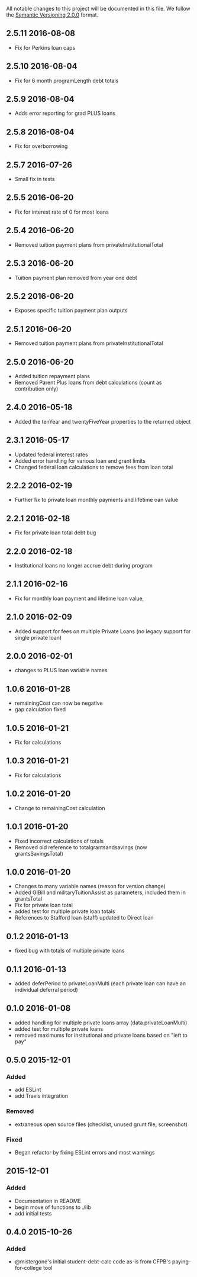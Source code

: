All notable changes to this project will be documented in this file.
We follow the [Semantic Versioning 2.0.0](http://semver.org/) format.

## 2.5.11 2016-08-08
- Fix for Perkins loan caps

## 2.5.10 2016-08-04
- Fix for 6 month programLength debt totals

## 2.5.9 2016-08-04
- Adds error reporting for grad PLUS loans

## 2.5.8 2016-08-04
- Fix for overborrowing

## 2.5.7 2016-07-26
- Small fix in tests

## 2.5.5 2016-06-20
- Fix for interest rate of 0 for most loans

## 2.5.4 2016-06-20
- Removed tuition payment plans from privateInstitutionalTotal

## 2.5.3 2016-06-20
- Tuition payment plan removed from year one debt

## 2.5.2 2016-06-20
- Exposes specific tuition payment plan outputs

## 2.5.1 2016-06-20
- Removed tuition payment plans from privateInstitutionalTotal

## 2.5.0 2016-06-20
- Added tuition repayment plans
- Removed Parent Plus loans from debt calculations (count as contribution only)

## 2.4.0 2016-05-18
- Added the tenYear and twentyFiveYear properties to the returned object

## 2.3.1 2016-05-17
- Updated federal interest rates
- Added error handling for various loan and grant limits
- Changed federal loan calculations to remove fees from loan total

## 2.2.2 2016-02-19
- Further fix to private loan monthly payments and lifetime oan value

## 2.2.1 2016-02-18
- Fix for private loan total debt bug

## 2.2.0 2016-02-18
- Institutional loans no longer accrue debt during program

## 2.1.1 2016-02-16
- Fix for monthly loan payment and lifetime loan value,

## 2.1.0 2016-02-09
- Added support for fees on multiple Private Loans (no legacy support for single private loan)

## 2.0.0 2016-02-01
- changes to PLUS loan variable names

## 1.0.6 2016-01-28
- remainingCost can now be negative
- gap calculation fixed

## 1.0.5 2016-01-21
- Fix for calculations

## 1.0.3 2016-01-21
- Fix for calculations

## 1.0.2 2016-01-20
- Change to remainingCost calculation

## 1.0.1 2016-01-20
- Fixed incorrect calculations of totals
- Removed old reference to totalgrantsandsavings (now grantsSavingsTotal)

## 1.0.0 2016-01-20
- Changes to many variable names (reason for version change)
- Added GIBill and militaryTuitionAssist as parameters, included them in grantsTotal
- Fix for private loan total
- added test for multiple private loan totals
- References to Stafford loan (staff) updated to Direct loan

## 0.1.2 2016-01-13
- fixed bug with totals of multiple private loans

## 0.1.1 2016-01-13
- added deferPeriod to privateLoanMulti (each private loan can have an individual deferral period)

## 0.1.0 2016-01-08
- added handling for multiple private loans array (data.privateLoanMulti)
- added test for multiple private loans
- removed maximums for institutional and private loans based on "left to pay"

## 0.5.0 2015-12-01

### Added
- add ESLint
- add Travis integration

### Removed
- extraneous open source files (checklist, unused grunt file, screenshot)

### Fixed
- Began refactor by fixing ESLint errors and most warnings


## 2015-12-01

### Added
- Documentation in README
- begin move of functions to ./lib
- add initial tests


## 0.4.0 2015-10-26

### Added
- @mistergone's initial student-debt-calc code as-is from CFPB's paying-for-college tool
